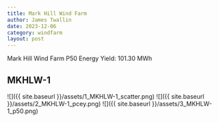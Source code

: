 ```yaml
---
title: Mark Hill Wind Farm
author: James Twallin
date: 2023-12-06
category: windfarm
layout: post
---
```

Mark Hill Wind Farm P50 Energy Yield: 101.30 MWh

MKHLW-1
-------------
![]({{ site.baseurl }}/assets/1_MKHLW-1_scatter.png)
![]({{ site.baseurl }}/assets/2_MKHLW-1_pcey.png)
![]({{ site.baseurl }}/assets/3_MKHLW-1_p50.png)


